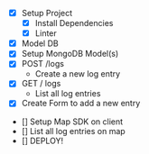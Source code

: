 - [x] Setup Project
  - [x] Install Dependencies
  - [x] Linter
- [x] Model DB
- [x] Setup MongoDB Model(s)
- [x] POST /logs
  - Create a new log entry
- [x] GET / logs
  - List all log entries
- [x] Create Form to add a new entry
- [] Setup Map SDK on client
- [] List all log entries on map
- [] DEPLOY!
